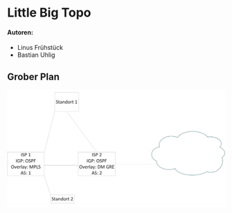 # Little Big Topo

#### Autoren:

- Linus Frühstück
- Bastian Uhlig

## Grober Plan

![alt text](images/Grober_Plan.png)
